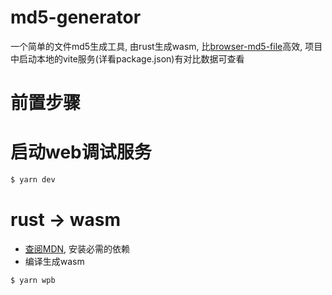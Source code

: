 # md5-generator

一个简单的文件md5生成工具, 由rust生成wasm, 比[browser-md5-file](https://www.npmjs.com/package/browser-md5-file)高效, 项目中启动本地的vite服务(详看package.json)有对比数据可查看

# 前置步骤


# 启动web调试服务

```bash
$ yarn dev
```

# rust -> wasm

- [查阅MDN](https://developer.mozilla.org/zh-CN/docs/WebAssembly/Rust_to_wasm), 安装必需的依赖
- 编译生成wasm
```bash
$ yarn wpb
```